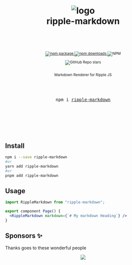 <div align="center">

  <h1>
    <br/>
      <img src="https://cdn.jsdelivr.net/gh/anubra266/ripple-markdown/site/public/favicon.svg" alt="logo" />
    <br />
    ripple-markdown
    <br />
    <br />
  </h1>
  <sup>
    <br />
    <br />
    <a href="https://www.npmjs.com/package/ripple-markdown?style=for-the-badge">
       <img src="https://img.shields.io/npm/v/ripple-markdown.svg?style=for-the-badge" alt="npm package" />
    </a>
    <a href="https://www.npmjs.com/package/ripple-markdown?style=for-the-badge">
      <img src="https://img.shields.io/npm/dw/ripple-markdown.svg?style=for-the-badge" alt="npm  downloads" />
    </a>
<a>
    <img alt="NPM" src="https://img.shields.io/npm/l/ripple-markdown?style=for-the-badge">
</a>

<a><img alt="GitHub Repo stars" src="https://img.shields.io/github/stars/anubra266/ripple-markdown?logo=github&style=for-the-badge">

</a>
    <br />
   Markdown Renderer for Ripple JS
    
  </sup>
  <br />
  <br />
  <br />
  <br />
  <pre>npm i <a href="https://www.npmjs.com/package/ripple-markdown">ripple-markdown</a></pre>
  <br />
  <br />
  <br />
  <br />
  <br />
</div>

## Install

```bash
npm i --save ripple-markdown
#or
yarn add ripple-markdown
#or
pnpm add ripple-markdown
```

## Usage

```jsx
import RippleMarkdown from "ripple-markdown";

export component Page() {
  <RippleMarkdown markdown={`# My markdown Heading`} />
}
```

## Sponsors ✨

Thanks goes to these wonderful people

<p align="center">
  <a href="https://patreon.com/anubra266?utm_medium=clipboard_copy&utm_source=copyLink&utm_campaign=creatorshare_creator&utm_content=join_link">
    <img src='https://cdn.jsdelivr.net/gh/anubra266/static@main/sponsors.svg'/>
  </a>
</p>
